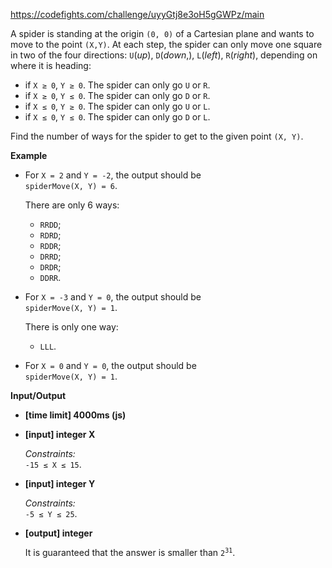 https://codefights.com/challenge/uyyGtj8e3oH5gGWPz/main
<p>A spider is standing at the origin <code>(0, 0)</code> of a Cartesian plane and wants to move to the point <code>(X,Y)</code>. At each step, the spider can only move one square in two of the four directions: <code>U</code>(<em>up</em>), <code>D</code>(<em>down</em>,), <code>L</code>(<em>left</em>), <code>R</code>(<em>right</em>), depending on where it is heading:</p>
<ul>
<li>if <code>X ≥ 0</code>, <code>Y ≥ 0</code>. The spider can only go <code>U</code> or <code>R</code>.</li>
<li>if <code>X ≥ 0</code>, <code>Y ≤ 0</code>. The spider can only go <code>D</code> or <code>R</code>.</li>
<li>if <code>X ≤ 0</code>, <code>Y ≥ 0</code>. The spider can only go <code>U</code> or <code>L</code>.</li>
<li>if <code>X ≤ 0</code>, <code>Y ≤ 0</code>. The spider can only go <code>D</code> or <code>L</code>.</li>
</ul>
<p>Find the number of ways for the spider to get to the given point <code>(X, Y)</code>.</p>
<p><strong>Example</strong></p>
<ul>
<li>
<p>For <code>X = 2</code> and <code>Y = -2</code>, the output should be<br>
<code>spiderMove(X, Y) = 6</code>.</p>
<p>There are only 6 ways:</p>
<ul>
<li><code>RRDD</code>;</li>
<li><code>RDRD</code>;</li>
<li><code>RDDR</code>;</li>
<li><code>DRRD</code>;</li>
<li><code>DRDR</code>;</li>
<li><code>DDRR</code>.</li>
</ul>
</li>
<li>
<p>For <code>X = -3</code> and <code>Y = 0</code>, the output should be<br>
<code>spiderMove(X, Y) = 1</code>.</p>
<p>There is only one way:</p>
<ul>
<li><code>LLL</code>.</li>
</ul>
</li>
<li>
<p>For <code>X = 0</code> and <code>Y = 0</code>, the output should be<br>
<code>spiderMove(X, Y) = 1</code>.</p>
</li>
</ul>
<p><strong>Input/Output</strong></p>
<ul>
<li><strong>[time limit] 4000ms (js)</strong></li>
</ul>
<ul>
<li>
<p><strong>[input] integer X</strong></p>
<p><em>Constraints:</em><br>
<code>-15 ≤ X ≤ 15</code>.</p>
</li>
<li>
<p><strong>[input] integer Y</strong></p>
<p><em>Constraints:</em><br>
<code>-5 ≤ Y ≤ 25</code>.</p>
</li>
<li>
<p><strong>[output] integer</strong></p>
<p>It is guaranteed that the answer is smaller than <code>2<sup>31</sup></code>.</p>
</li>
</ul>

